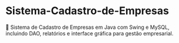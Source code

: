 # Sistema-Cadastro-de-Empresas
🏢 Sistema de Cadastro de Empresas em Java com Swing e MySQL, incluindo DAO, relatórios e interface gráfica para gestão empresarial.
